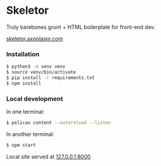 Skeletor
========

Truly barebones grunt + HTML boilerplate for front-end dev.

[skeletor.axoplasm.com](https://skeletor.axoplasm.com)


### Installation 

```bash
$ python3 -m venv venv
$ source venv/bin/activate
$ pip install -r requirements.txt
$ npm install
```

### Local development

In one terminal:

```bash
$ pelican content --autoreload --listen
```

In another terminal:

```bash
$ npm start
```

Local site served at [127.0.0.1:8000](http://127.0.0.1:8000)
